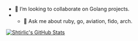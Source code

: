 <!--
**shtirlic/shtirlic** is a ✨ _special_ ✨ repository because its `README.md` (this file) appears on your GitHub profile.

Here are some ideas to get you started:

- 🔭 I’m currently working on ...
- 🌱 I’m currently learning ...
- 👯 I’m looking to collaborate on ...
- 🤔 I’m looking for help with ...
- 💬 Ask me about ...
- 📫 How to reach me: ...
- 😄 Pronouns: ...
- ⚡ Fun fact: ...
-->

- 👯 I’m looking to collaborate on Golang projects.
- - 💬 Ask me about ruby, go, aviation, fido, arch.

[![Shtirlic's GitHub Stats](https://github-readme-stats.vercel.app/api?username=shtirlic&show_icons=true)](https://github.com/shtirlic)

